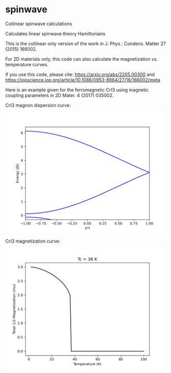 # spinwave
Collinear spinwave calculations

Calculates linear spinwave theory Hamiltonians

This is the collinear only version of the work in J. Phys.: Condens. Matter 27 (2015) 166002.

For 2D materials only, this code can also calculate the magnetization vs. temperature curves. 

If you use this code, please cite:
https://arxiv.org/abs/2205.00300 and
https://iopscience.iop.org/article/10.1088/0953-8984/27/16/166002/meta


Here is an example given for the ferromagnetic CrI3 using magnetic coupling parameters in 2D Mater. 4 (2017) 035002.

CrI3 magnon dispersion curve:

<img src="/examples/cri3/band_line.png" alt="band" width="500"/>

CrI3 magnetization curve:

<img src="/examples/cri3/CrI3_magnetization.png" alt="magnet" width="500"/>

